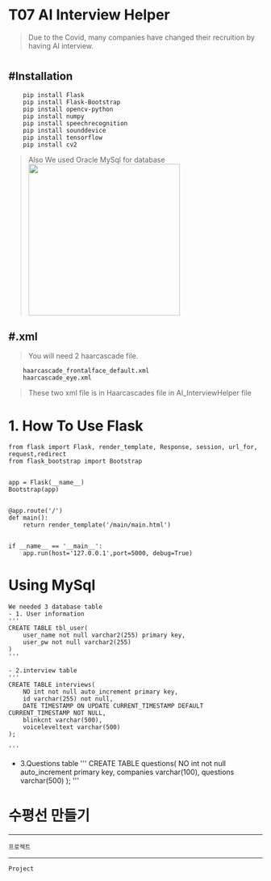 # T07 AI Interview Helper
> Due to the Covid, many companies have changed their recruition by having AI interview.  
# 


## #Installation

```
    pip install Flask 
    pip install Flask-Bootstrap
    pip install opencv-python
    pip install numpy
    pip install speechrecognition
    pip install sounddevice
    pip install tensorflow
    pip install cv2
```
> Also We used Oracle MySql for database 
    <img src="https://user-images.githubusercontent.com/93374409/144154665-89458a8b-9ff9-4299-9117-794a5d3d0d06.png" width="300" height="auto">
    
    
    
## #.xml
> You will need 2 haarcascade file. 
```
    haarcascade_frontalface_default.xml
    haarcascade_eye.xml
```
> These two xml file is in Haarcascades file in AI_InterviewHelper file 
    


# 1. How To Use Flask 
~~~
from flask import Flask, render_template, Response, session, url_for, request,redirect
from flask_bootstrap import Bootstrap


app = Flask(__name__)
Bootstrap(app)


@app.route('/')
def main():
    return render_template('/main/main.html')


if __name__ == '__main__':
    app.run(host='127.0.0.1',port=5000, debug=True)
~~~


# Using MySql 
    We needed 3 database table
    - 1. User information 
    '''
    CREATE TABLE tbl_user(
        user_name not null varchar2(255) primary key,
        user_pw not null varchar2(255) 
    )
    '''
    
    - 2.interview table
    '''
    CREATE TABLE interviews(
        NO int not null auto_increment primary key,
        id varchar(255) not null,
        DATE TIMESTAMP ON UPDATE CURRENT_TIMESTAMP DEFAULT CURRENT_TIMESTAMP NOT NULL,
        blinkcnt varchar(500),
        voiceleveltext varchar(500)
    );

    '''

   - 3.Questions table
    '''
        CREATE TABLE questions(
            NO int not null auto_increment primary key,
            companies varchar(100),
            questions varchar(500)
        );
    '''



# 수평선 만들기

---

    프로젝트

---

    Project

